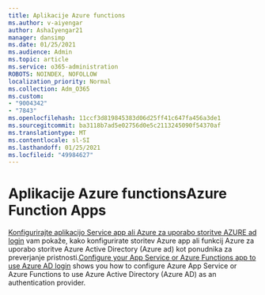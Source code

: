```yaml
---
title: Aplikacije Azure functions
ms.author: v-aiyengar
author: AshaIyengar21
manager: dansimp
ms.date: 01/25/2021
ms.audience: Admin
ms.topic: article
ms.service: o365-administration
ROBOTS: NOINDEX, NOFOLLOW
localization_priority: Normal
ms.collection: Adm_O365
ms.custom:
- "9004342"
- "7843"
ms.openlocfilehash: 11ccf3d819845383d06d25ff41c647fa456a3de1
ms.sourcegitcommit: ba3118b7ad5e02756d0e5c2113245090f54370af
ms.translationtype: MT
ms.contentlocale: sl-SI
ms.lasthandoff: 01/25/2021
ms.locfileid: "49984627"
---
```

# <a name="azure-function-apps"></a><span data-ttu-id="87c88-102">Aplikacije Azure functions</span><span class="sxs-lookup"><span data-stu-id="87c88-102">Azure Function Apps</span></span>

<span data-ttu-id="87c88-103">[Konfigurirajte aplikacijo Service app ali Azure za uporabo storitve AZURE ad login](https://docs.microsoft.com/azure/app-service/configure-authentication-provider-aad) vam pokaže, kako konfigurirate storitev Azure app ali funkcij Azure za uporabo storitve Azure Active Directory (Azure ad) kot ponudnika za preverjanje pristnosti.</span><span class="sxs-lookup"><span data-stu-id="87c88-103">[Configure your App Service or Azure Functions app to use Azure AD login](https://docs.microsoft.com/azure/app-service/configure-authentication-provider-aad) shows you how to configure Azure App Service or Azure Functions to use Azure Active Directory (Azure AD) as an authentication provider.</span></span>